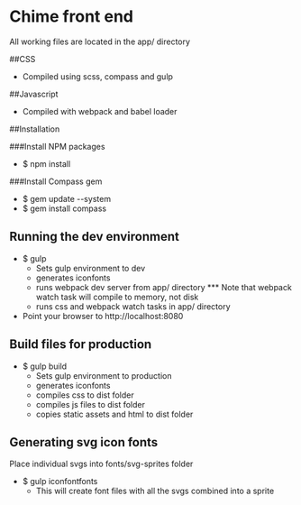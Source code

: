 # Chime front end

All working files are located in the app/ directory

##CSS
- Compiled using scss, compass and gulp

##Javascript
- Compiled with webpack and babel loader

##Installation

###Install NPM packages
- $ npm install

###Install Compass gem
- $ gem update --system
- $ gem install compass

## Running the dev environment
- $ gulp
	* Sets gulp environment to dev
	* generates iconfonts
	* runs webpack dev server from app/ directory
		*** Note that webpack watch task will compile to memory, not disk
	* runs css and webpack watch tasks in app/ directory
- Point your browser to http://localhost:8080

## Build files for production
- $ gulp build
	* Sets gulp environment to production
	* generates iconfonts
	* compiles css to dist folder
	* compiles js files to dist folder
	* copies static assets and html to dist folder

## Generating svg icon fonts
Place individual svgs into fonts/svg-sprites folder
- $ gulp iconfontfonts
	* This will create font files with all the svgs combined into a sprite







